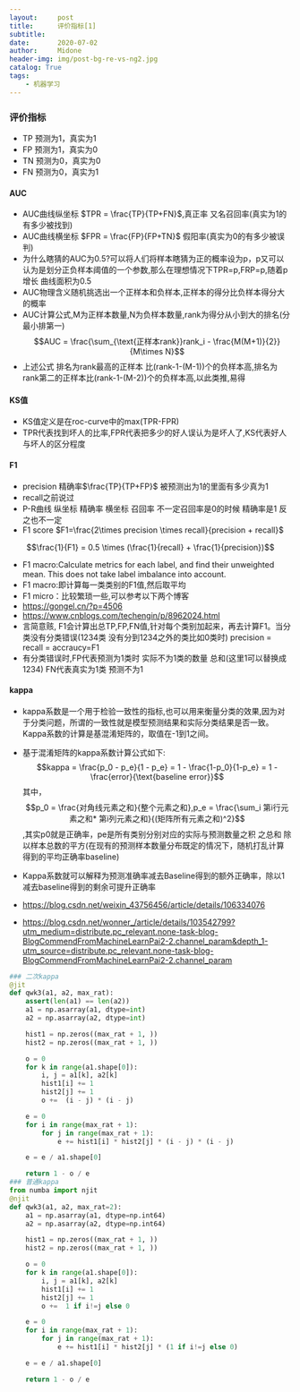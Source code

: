 ```yaml
---
layout:     post
title:      评价指标[1]
subtitle:   
date:       2020-07-02
author:     Midone
header-img: img/post-bg-re-vs-ng2.jpg
catalog: True
tags:
    - 机器学习
---
```


### 评价指标

- TP 预测为1，真实为1
- FP 预测为1，真实为0
- TN 预测为0，真实为0
- FN 预测为0，真实为1

#### AUC
- AUC曲线纵坐标 $TPR = \frac{TP}{TP+FN}$,真正率 又名召回率(真实为1的有多少被找到)
- AUC曲线横坐标 $FPR = \frac{FP}{FP+TN}$ 假阳率(真实为0的有多少被误判)
- 为什么瞎猜的AUC为0.5?可以将人们将样本瞎猜为正的概率设为p，p又可以认为是划分正负样本阈值的一个参数,那么在理想情况下TPR=p,FRP=p,随着p增长 曲线面积为0.5
- AUC物理含义随机挑选出一个正样本和负样本,正样本的得分比负样本得分大的概率
- AUC计算公式,M为正样本数量,N为负样本数量,rank为得分从小到大的排名(分最小排第一)
$$AUC = \frac{\sum_{\text{正样本rank}}rank_i - \frac{M(M+1)}{2}}{M\times N}$$
- 上述公式 排名为rank最高的正样本 比(rank-1-(M-1))个的负样本高,排名为rank第二的正样本比(rank-1-(M-2))个的负样本高,以此类推,易得

#### KS值
- KS值定义是在roc-curve中的max(TPR-FPR)
- TPR代表找到坏人的比率,FPR代表把多少的好人误认为是坏人了,KS代表好人与坏人的区分程度

#### F1
- precision 精确率$\frac{TP}{TP+FP}$ 被预测出为1的里面有多少真为1
- recall之前说过
- P-R曲线 纵坐标 精确率 横坐标 召回率 不一定召回率是0的时候 精确率是1 反之也不一定
- F1 score $F1=\frac{2\times precision \times recall}{precision + recall}$

$$\frac{1}{F1} = 0.5 \times (\frac{1}{recall} + \frac{1}{precision})$$
- F1 macro:Calculate metrics for each label, and find their unweighted mean. This does not take label imbalance into account.
- F1 macro:即计算每一类类别的F1值,然后取平均
- F1 micro：比较繁琐一些,可以参考以下两个博客
- https://gongel.cn/?p=4506
- https://www.cnblogs.com/techengin/p/8962024.html
- 言简意赅, F1会计算出总TP,FP,FN值,针对每个类别加起来，再去计算F1。当分类没有分类错误(1234类 没有分到1234之外的类比如0类时) precision = recall = accraucy=F1
- 有分类错误时,FP代表预测为1类时 实际不为1类的数量 总和(这里1可以替换成1234) FN代表真实为1类 预测不为1


#### kappa
- kappa系数是一个用于检验一致性的指标,也可以用来衡量分类的效果,因为对于分类问题，所谓的一致性就是模型预测结果和实际分类结果是否一致。Kappa系数的计算是基混淆矩阵的，取值在-1到1之间。
- 基于混淆矩阵的kappa系数计算公式如下:
$$kappa = \frac{p_0 - p_e}{1 - p_e} = 1 - \frac{1-p_0}{1-p_e} = 1 - \frac{error}{\text{baseline error}}$$
其中，
$$p_0 = \frac{对角线元素之和}{整个元素之和},p_e = \frac{\sum_i 第i行元素之和* 第i列元素之和}{(矩阵所有元素之和)^2}$$,其实p0就是正确率，pe是所有类别分别对应的实际与预测数量之积 之总和 除以样本总数的平方(在现有的预测样本数量分布既定的情况下，随机打乱计算得到的平均正确率baseline)
 
- Kappa系数就可以解释为预测准确率减去Baseline得到的额外正确率，除以1减去baseline得到的剩余可提升正确率
- https://blog.csdn.net/weixin_43756456/article/details/106334076

- https://blog.csdn.net/wonner_/article/details/103542799?utm_medium=distribute.pc_relevant.none-task-blog-BlogCommendFromMachineLearnPai2-2.channel_param&depth_1-utm_source=distribute.pc_relevant.none-task-blog-BlogCommendFromMachineLearnPai2-2.channel_param

```python
### 二次kappa
@jit
def qwk3(a1, a2, max_rat):
    assert(len(a1) == len(a2))
    a1 = np.asarray(a1, dtype=int)
    a2 = np.asarray(a2, dtype=int)

    hist1 = np.zeros((max_rat + 1, ))
    hist2 = np.zeros((max_rat + 1, ))

    o = 0
    for k in range(a1.shape[0]):
        i, j = a1[k], a2[k]
        hist1[i] += 1
        hist2[j] += 1
        o +=  (i - j) * (i - j)

    e = 0
    for i in range(max_rat + 1):
        for j in range(max_rat + 1):
            e += hist1[i] * hist2[j] * (i - j) * (i - j)

    e = e / a1.shape[0]

    return 1 - o / e
### 普通kappa
from numba import njit
@njit
def qwk3(a1, a2, max_rat=2):
    a1 = np.asarray(a1, dtype=np.int64)
    a2 = np.asarray(a2, dtype=np.int64)

    hist1 = np.zeros((max_rat + 1, ))
    hist2 = np.zeros((max_rat + 1, ))

    o = 0
    for k in range(a1.shape[0]):
        i, j = a1[k], a2[k]
        hist1[i] += 1
        hist2[j] += 1
        o +=  1 if i!=j else 0

    e = 0
    for i in range(max_rat + 1):
        for j in range(max_rat + 1):
            e += hist1[i] * hist2[j] * (1 if i!=j else 0)

    e = e / a1.shape[0]

    return 1 - o / e
```